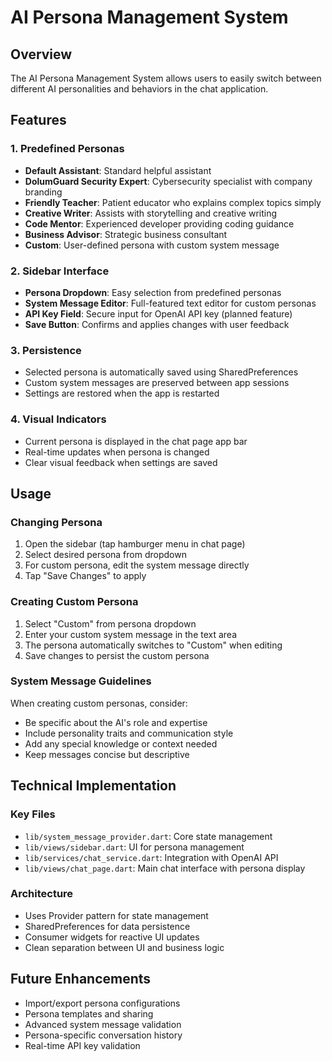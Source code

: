 # AI Persona Management System

## Overview
The AI Persona Management System allows users to easily switch between different AI personalities and behaviors in the chat application.

## Features

### 1. Predefined Personas
- **Default Assistant**: Standard helpful assistant
- **DolumGuard Security Expert**: Cybersecurity specialist with company branding
- **Friendly Teacher**: Patient educator who explains complex topics simply
- **Creative Writer**: Assists with storytelling and creative writing
- **Code Mentor**: Experienced developer providing coding guidance
- **Business Advisor**: Strategic business consultant
- **Custom**: User-defined persona with custom system message

### 2. Sidebar Interface
- **Persona Dropdown**: Easy selection from predefined personas
- **System Message Editor**: Full-featured text editor for custom personas
- **API Key Field**: Secure input for OpenAI API key (planned feature)
- **Save Button**: Confirms and applies changes with user feedback

### 3. Persistence
- Selected persona is automatically saved using SharedPreferences
- Custom system messages are preserved between app sessions
- Settings are restored when the app is restarted

### 4. Visual Indicators
- Current persona is displayed in the chat page app bar
- Real-time updates when persona is changed
- Clear visual feedback when settings are saved

## Usage

### Changing Persona
1. Open the sidebar (tap hamburger menu in chat page)
2. Select desired persona from dropdown
3. For custom persona, edit the system message directly
4. Tap "Save Changes" to apply

### Creating Custom Persona
1. Select "Custom" from persona dropdown
2. Enter your custom system message in the text area
3. The persona automatically switches to "Custom" when editing
4. Save changes to persist the custom persona

### System Message Guidelines
When creating custom personas, consider:
- Be specific about the AI's role and expertise
- Include personality traits and communication style
- Add any special knowledge or context needed
- Keep messages concise but descriptive

## Technical Implementation

### Key Files
- `lib/system_message_provider.dart`: Core state management
- `lib/views/sidebar.dart`: UI for persona management
- `lib/services/chat_service.dart`: Integration with OpenAI API
- `lib/views/chat_page.dart`: Main chat interface with persona display

### Architecture
- Uses Provider pattern for state management
- SharedPreferences for data persistence
- Consumer widgets for reactive UI updates
- Clean separation between UI and business logic

## Future Enhancements
- Import/export persona configurations
- Persona templates and sharing
- Advanced system message validation
- Persona-specific conversation history
- Real-time API key validation